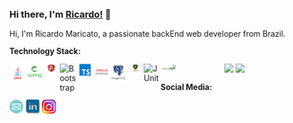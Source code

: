 ### Hi there, I'm [Ricardo!](https://anuraghazra.github.io) 👋

Hi, I'm Ricardo Maricato, a passionate backEnd web developer from Brazil.

**Technology Stack:**

<img align="left" alt="Java" width="30px" src="https://github.com/RicardoMaricato/RicardoMaricato/blob/main/images/java.png" />
<img align="left" alt="Spring" width="30px" src="https://github.com/RicardoMaricato/RicardoMaricato/blob/main/images/spring-1.png" />
<img align="left" alt="Angular" width="30px" src="https://github.com/RicardoMaricato/RicardoMaricato/blob/main/images/angular.png" />
<img align="left" alt="Bootstrap" width="30px" src="https://github.com/RicardoMaricato/RicardoMaricato/blob/main/images/boostrap.png" />
<img align="left" alt="TypeScript" width="30px" src="https://github.com/RicardoMaricato/RicardoMaricato/blob/main/images/type-script.png" />
<img align="left" alt="Oracle" width="30px" src="https://github.com/RicardoMaricato/RicardoMaricato/blob/main/images/oracle-2.png" />
<img align="left" alt="Postgresql" width="30px" src="https://github.com/RicardoMaricato/RicardoMaricato/blob/main/images/postgresql-1.png" />
<img align="left" alt="MongoDB" width="30px" src="https://github.com/RicardoMaricato/RicardoMaricato/blob/main/images/mongo-db.png" />
<img align="left" alt="JUnit" width="30px" src="https://github.com/RicardoMaricato/RicardoMaricato/blob/main/images/junit-jpg" />
<img align="left" alt="Mockito" width="30px" src="https://github.com/RicardoMaricato/RicardoMaricato/blob/main/images/mockito.png" />


<p align="center">
<img height= "170em" src="https://github-readme-stats-eight-theta.vercel.app/api?username=RicardoMaricato&count_private=true&show_icons=true&theme=dark"/>
<img height= "170em" src="https://github-readme-stats-eight-theta.vercel.app/api/top-langs/?username=RicardoMaricato&layout=compact&theme=dark&bg_color=30,0d0d0d,191919&title_color=fff&text_color=fff&icon_color=79ff97"/>


**Social Media:**

<a href="mailto:ricardo.maricato@hotmail.com"><img src="https://github.com/RicardoMaricato/RicardoMaricato/blob/main/images/email.png" 
alt="email" height="25"/></a>
<a href="https://www.linkedin.com/in/ricardomaricato/">
<img src="https://github.com/RicardoMaricato/RicardoMaricato/blob/main/images/linkedin.png" alt="instagram" height="25"/></a>
<a href="https://www.instagram.com/ricardomaricato/">
<img src="https://github.com/RicardoMaricato/RicardoMaricato/blob/main/images/instagram.png" alt="linkedin" height="25"/></a>
</p>
